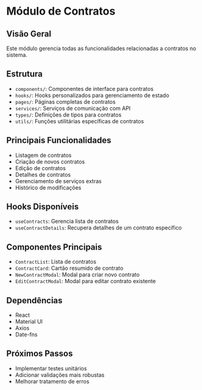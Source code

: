 # Módulo de Contratos

## Visão Geral
Este módulo gerencia todas as funcionalidades relacionadas a contratos no sistema.

## Estrutura
- `components/`: Componentes de interface para contratos
- `hooks/`: Hooks personalizados para gerenciamento de estado
- `pages/`: Páginas completas de contratos
- `services/`: Serviços de comunicação com API
- `types/`: Definições de tipos para contratos
- `utils/`: Funções utilitárias específicas de contratos

## Principais Funcionalidades
- Listagem de contratos
- Criação de novos contratos
- Edição de contratos
- Detalhes de contratos
- Gerenciamento de serviços extras
- Histórico de modificações

## Hooks Disponíveis
- `useContracts`: Gerencia lista de contratos
- `useContractDetails`: Recupera detalhes de um contrato específico

## Componentes Principais
- `ContractList`: Lista de contratos
- `ContractCard`: Cartão resumido de contrato
- `NewContractModal`: Modal para criar novo contrato
- `EditContractModal`: Modal para editar contrato existente

## Dependências
- React
- Material UI
- Axios
- Date-fns

## Próximos Passos
- Implementar testes unitários
- Adicionar validações mais robustas
- Melhorar tratamento de erros
